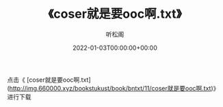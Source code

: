 ﻿---
title:  《coser就是要ooc啊.txt》
date:   2022-01-03T00:00:00+00:00
author: 听松阁
layout: post
permalink: /coser就是要ooc啊/
categories: 小说
tags: [小说]
---

点击《 [coser就是要ooc啊.txt](<a href="http://img.660000.xyz/bookstukust/book/bntxt/11/coser" target=_blank>http://img.660000.xyz/bookstukust/book/bntxt/11/coser就是要ooc啊.txt)》进行下载